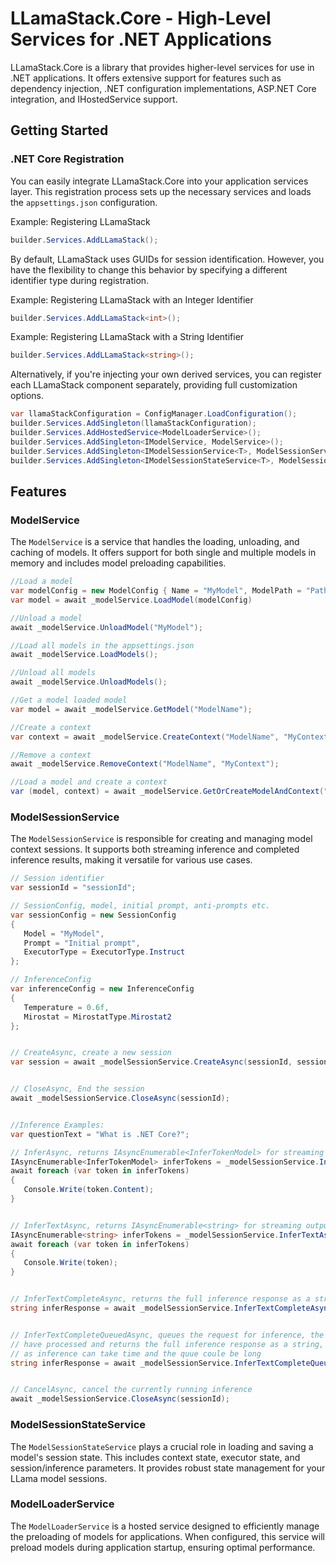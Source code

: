 ﻿# LLamaStack.Core - High-Level Services for .NET Applications

LLamaStack.Core is a library that provides higher-level services for use in .NET applications. It offers extensive support for features such as dependency injection, .NET configuration implementations, ASP.NET Core integration, and IHostedService support.

## Getting Started

### .NET Core Registration

You can easily integrate LLamaStack.Core into your application services layer. This registration process sets up the necessary services and loads the `appsettings.json` configuration.

Example: Registering LLamaStack
```csharp
builder.Services.AddLLamaStack();
```

By default, LLamaStack uses GUIDs for session identification. However, you have the flexibility to change this behavior by specifying a different identifier type during registration.

Example: Registering LLamaStack with an Integer Identifier
```cs
builder.Services.AddLLamaStack<int>();
```

Example: Registering LLamaStack with a String Identifier
```cs
builder.Services.AddLLamaStack<string>();
```

Alternatively, if you're injecting your own derived services, you can register each LLamaStack component separately, providing full customization options.
```cs
var llamaStackConfiguration = ConfigManager.LoadConfiguration();
builder.Services.AddSingleton(llamaStackConfiguration);
builder.Services.AddHostedService<ModelLoaderService>();
builder.Services.AddSingleton<IModelService, ModelService>();
builder.Services.AddSingleton<IModelSessionService<T>, ModelSessionService<T>>();
builder.Services.AddSingleton<IModelSessionStateService<T>, ModelSessionStateService<T>>();
```

## Features

### ModelService

The `ModelService` is a service that handles the loading, unloading, and caching of models. It offers support for both single and multiple models in memory and includes model preloading capabilities.
```cs
//Load a model
var modelConfig = new ModelConfig { Name = "MyModel", ModelPath = "Path to model" };
var model = await _modelService.LoadModel(modelConfig)

//Unload a model
await _modelService.UnloadModel("MyModel");

//Load all models in the appsettings.json
await _modelService.LoadModels();

//Unload all models
await _modelService.UnloadModels();

//Get a model loaded model
var model = await _modelService.GetModel("ModelName");

//Create a context
var context = await _modelService.CreateContext("ModelName", "MyContext");

//Remove a context
await _modelService.RemoveContext("ModelName", "MyContext");

//Load a model and create a context
var (model, context) = await _modelService.GetOrCreateModelAndContext("ModelName", "sessionId");
```

### ModelSessionService

The `ModelSessionService` is responsible for creating and managing model context sessions. It supports both streaming inference and completed inference results, making it versatile for various use cases.
```cs
// Session identifier
var sessionId = "sessionId";

// SessionConfig, model, initial prompt, anti-prompts etc.
var sessionConfig = new SessionConfig 
{
   Model = "MyModel",
   Prompt = "Initial prompt",
   ExecutorType = ExecutorType.Instruct
};

// InferenceConfig
var inferenceConfig = new InferenceConfig
{ 
   Temperature = 0.6f, 
   Mirostat = MirostatType.Mirostat2 
};


// CreateAsync, create a new session
var session = await _modelSessionService.CreateAsync(sessionId, sessionConfig, inferenceConfig);


// CloseAsync, End the session
await _modelSessionService.CloseAsync(sessionId);


//Inference Examples:
var questionText = "What is .NET Core?";

// InferAsync, returns IAsyncEnumerable<InferTokenModel> for streaming output of tokens
IAsyncEnumerable<InferTokenModel> inferTokens = _modelSessionService.InferAsync(sessionId, questionText);
await foreach (var token in inferTokens)
{
   Console.Write(token.Content);
}


// InferTextAsync, returns IAsyncEnumerable<string> for streaming output of tokens
IAsyncEnumerable<string> inferTokens = _modelSessionService.InferTextAsync(sessionId, questionText);
await foreach (var token in inferTokens)
{
   Console.Write(token);
}


// InferTextCompleteAsync, returns the full inference response as a string 
string inferResponse = await _modelSessionService.InferTextCompleteAsync(sessionId, questionText);


// InferTextCompleteQueuedAsync, queues the request for inference, the task will wait until all other queue items
// have processed and returns the full inference response as a string, be sure to set appropriate timeouts 
// as inference can take time and the quue coule be long
string inferResponse = await _modelSessionService.InferTextCompleteQueuedAsync(sessionId, questionText);


// CancelAsync, cancel the currently running inference
await _modelSessionService.CloseAsync(sessionId);
```


### ModelSessionStateService

The `ModelSessionStateService` plays a crucial role in loading and saving a model's session state. This includes context state, executor state, and session/inference parameters. It provides robust state management for your LLama model sessions.

### ModelLoaderService

The `ModelLoaderService` is a hosted service designed to efficiently manage the preloading of models for applications. When configured, this service will preload models during application startup, ensuring optimal performance.